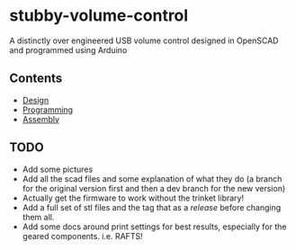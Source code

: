 # stubby-volume-control
A distinctly over engineered USB volume control designed in OpenSCAD and programmed using Arduino

## Contents
- [Design](scad/design.md)
- [Programming](cpp/programming.md)
- [Assembly](docs/assembly.md)

## TODO

- Add some pictures
- Add all the scad files and some explanation of what they do (a branch for the original version first and then a dev branch for the new version)
- Actually get the firmware to work without the trinket library!
- Add a full set of stl files and the tag that as a *release* before changing them all.
- Add some docs around print settings for best results, especially for the geared components. i.e. RAFTS!